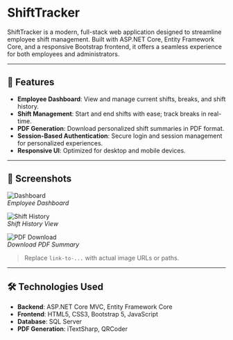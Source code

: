 # ShiftTracker

ShiftTracker is a modern, full-stack web application designed to streamline employee shift management. Built with ASP.NET Core, Entity Framework Core, and a responsive Bootstrap frontend, it offers a seamless experience for both employees and administrators.

---

## 🚀 Features

- **Employee Dashboard**: View and manage current shifts, breaks, and shift history.
- **Shift Management**: Start and end shifts with ease; track breaks in real-time.
- **PDF Generation**: Download personalized shift summaries in PDF format.
- **Session-Based Authentication**: Secure login and session management for personalized experiences.
- **Responsive UI**: Optimized for desktop and mobile devices.

---

## 📸 Screenshots

![Dashboard](https://image.prntscr.com/image/IRVaUlxL1VQi.png)  
*Employee Dashboard*

![Shift History](link-to-shift-history-screenshot)  
*Shift History View*

![PDF Download](link-to-pdf-download-screenshot)  
*Download PDF Summary*

> Replace `link-to-...` with actual image URLs or paths.

---

## 🛠️ Technologies Used

- **Backend**: ASP.NET Core MVC, Entity Framework Core
- **Frontend**: HTML5, CSS3, Bootstrap 5, JavaScript
- **Database**: SQL Server
- **PDF Generation**: iTextSharp, QRCoder
